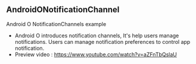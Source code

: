 ## AndroidONotificationChannel
Android O NotificationChannels example

* Android O introduces notification channels, It's help users manage notifications. Users can manage notification preferences to control app notification. 
* Preview video : https://www.youtube.com/watch?v=aZFnTbQslaU
